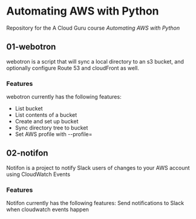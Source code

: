 # Automating AWS with Python

Repository for the A Cloud Guru course *Automating AWS with Python*

## 01-webotron

webotron is a script that will sync a local directory to an s3 bucket, and optionally configure Route 53 and cloudFront as well.

### Features

webotron currently has the following features:

- List bucket
- List contents of a bucket
- Create and set up bucket
- Sync directory tree to bucket
- Set AWS profile with --profile=<profileName>

## 02-notifon

Notifon is a project to notify Slack users of changes to your AWS account using CloudWatch Events

### Features

Notifon currently has the following features:
Send notifications to Slack when cloudwatch events happen
